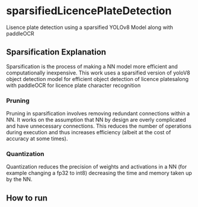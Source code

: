 # sparsifiedLicencePlateDetection
Lisence plate detection using a sparsified YOLOv8 Model along with paddleOCR

## Sparsification Explanation
Sparsification is the process of making a NN model more efficient and computationally inexpensive. This work uses a sparsified version of yoloV8 object detection model for efficient object detection of licence platesalong with paddleOCR for licence plate character recognition

### Pruning
Pruning in sparsification involves removing redundant connections within a NN. It works on the assumption that NN by design are overly complicated and have unnecessary connections.
This reduces the number of operations during execution and thus increases efficiency (albeit at the cost of accuracy at some times).

### Quantization
Quantization reduces the precision of weights and activations in a NN (for example changing a fp32 to int8) decreasing the time and memory taken up by the NN.

## How to run

